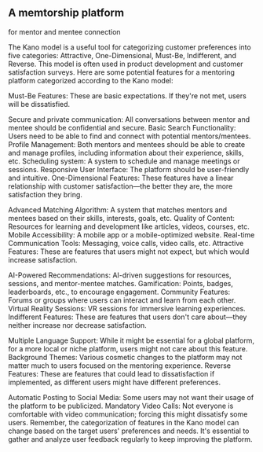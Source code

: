 ## A memtorship platform

for mentor and mentee connection

The Kano model is a useful tool for categorizing customer preferences into five categories: Attractive, One-Dimensional, Must-Be, Indifferent, and Reverse. This model is often used in product development and customer satisfaction surveys. Here are some potential features for a mentoring platform categorized according to the Kano model:

Must-Be Features: These are basic expectations. If they're not met, users will be dissatisfied.

Secure and private communication: All conversations between mentor and mentee should be confidential and secure.
Basic Search Functionality: Users need to be able to find and connect with potential mentors/mentees.
Profile Management: Both mentors and mentees should be able to create and manage profiles, including information about their experience, skills, etc.
Scheduling system: A system to schedule and manage meetings or sessions.
Responsive User Interface: The platform should be user-friendly and intuitive.
One-Dimensional Features: These features have a linear relationship with customer satisfaction—the better they are, the more satisfaction they bring.

Advanced Matching Algorithm: A system that matches mentors and mentees based on their skills, interests, goals, etc.
Quality of Content: Resources for learning and development like articles, videos, courses, etc.
Mobile Accessibility: A mobile app or a mobile-optimized website.
Real-time Communication Tools: Messaging, voice calls, video calls, etc.
Attractive Features: These are features that users might not expect, but which would increase satisfaction.

AI-Powered Recommendations: AI-driven suggestions for resources, sessions, and mentor-mentee matches.
Gamification: Points, badges, leaderboards, etc., to encourage engagement.
Community Features: Forums or groups where users can interact and learn from each other.
Virtual Reality Sessions: VR sessions for immersive learning experiences.
Indifferent Features: These are features that users don't care about—they neither increase nor decrease satisfaction.

Multiple Language Support: While it might be essential for a global platform, for a more local or niche platform, users might not care about this feature.
Background Themes: Various cosmetic changes to the platform may not matter much to users focused on the mentoring experience.
Reverse Features: These are features that could lead to dissatisfaction if implemented, as different users might have different preferences.

Automatic Posting to Social Media: Some users may not want their usage of the platform to be publicized.
Mandatory Video Calls: Not everyone is comfortable with video communication; forcing this might dissatisfy some users.
Remember, the categorization of features in the Kano model can change based on the target users' preferences and needs. It's essential to gather and analyze user feedback regularly to keep improving the platform.
